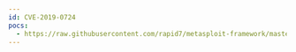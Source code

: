 ```yaml
---
id: CVE-2019-0724
pocs:
  - https://raw.githubusercontent.com/rapid7/metasploit-framework/master/modules/auxiliary/scanner/http/exchange_web_server_pushsubscription.rb
---
```

